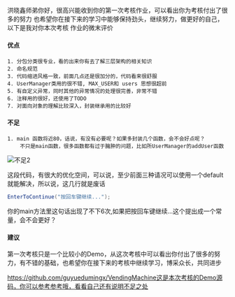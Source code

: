 洪晓鑫师弟你好，很高兴能收到你的第一次考核作业，可以看出你为考核付出了很多的努力
也希望你在接下来的学习中能够保持劲头，继续努力，做更好的自己，以下是我对你本次考核
作业的微末评价  

#### 优点   
    1. 分包分类很专业，看的出来你有去了解三层架构的相关知识  
    2. 命名规范  
    3. 代码缩进风格一致，前面几点还是很加分的，代码看来很舒服  
    4. UserManager类用的很不错, MAX_USER和 users 思想很超前
    5. 有自定义异常，同时其他的异常情况的处理很完善，非常不错  
    6. 注释用的很好，还使用了TODO  
    7. 对面向对象的理解比较深入，封装继承用的比较好
#### 不足  
    1. main 函数将近80，话说，有没有必要呢？如果多封装几个函数，会不会好点呢？
        不只是main函数，很多函数都有过于臃肿的问题，比如所UserManager的addUser函数  
![不足2](C:\Users\11319\AppData\Roaming\Typora\typora-user-images\image-20210224211855134.png)    

这段代码，有很大的优化空间，可以说，至少前面三种请况可以使用一个default就能解决，所以说，这几行就是废话  

```java
EnterToContinue("按回车键继续...");
```

你的main方法里这句话出现了不下6次,如果把按回车键继续...这个提出成一个常量，会不会更好？  





#### 建议  

第一次考核只是一个比较小的Demo，从这次考核中可以看出你付出了很多的努力，有不错的基础，也希望你在接下来的考核中继续学习，博采众长，共同进步

https://github.com/guyuedumingx/VendingMachine这是本次考核的Demo源码，你可以参考参考哦，看看自己还有说明不足之处  